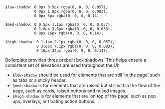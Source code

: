 ```
$low-shadow: 0 0px 0.5px rgba(0, 0, 0, 0.057),
             0 0px 1.8px rgba(0, 0, 0, 0.083),
             0 0px 8px rgba(0, 0, 0, 0.14);

$med-shadow: 0 0.5px 1.1px rgba(0, 0, 0, 0.057),
             0 1.8px 3.6px rgba(0, 0, 0, 0.083),
             0 8px 16px rgba(0, 0, 0, 0.14);

$high-shadow: 0 1.1px 2.1px rgba(0, 0, 0, 0.057),
              0 3.6px 7.1px rgba(0, 0, 0, 0.083),
              0 16px 32px rgba(0, 0, 0, 0.14);
```

Boilerplate provides three prebuilt box shadows. This helps ensure a consistent set of elevations are used throughout the UI:

* `$low-shadow` should be used for elements that are still 'in the page' such as tabs or a sticky header.
* `$med-shadow` is for elements that are raised but still within the flow of the page, such as cards, raised buttons and raised images.
* `$high-shadow` is for elements that are 'on top of the page' such as pop ups, overlays, or floating action buttons.

